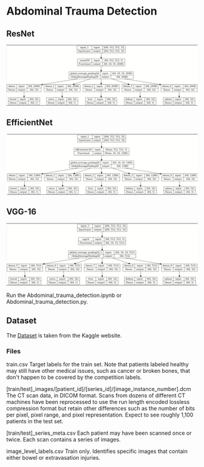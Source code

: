 # Abdominal Trauma Detection

## ResNet

![image](https://github.com/prakash02dec/Abdominal-Trauma-Detection/blob/main/manuscript/Fig%204.resnet.png)


## EfficientNet

<img width="875" alt="image" src="https://github.com/prakash02dec/Abdominal-Trauma-Detection/blob/main/manuscript/Fig%205.efficientnet.png">


## VGG-16

![image](https://github.com/prakash02dec/Abdominal-Trauma-Detection/blob/main/manuscript/Fig%206.%20VGG16.png)


Run the Abdominal_trauma_detection.ipynb or Abdominal_trauma_detection.py.

## Dataset
The [Dataset](https://www.kaggle.com/competitions/rsna-2023-abdominal-trauma-detection/data) is taken from the Kaggle website.

### Files
train.csv Target labels for the train set. Note that patients labeled healthy may still have other medical issues, such as cancer or broken bones, that don't happen to be covered by the competition labels.

[train/test]_images/[patient_id]/[series_id]/[image_instance_number].dcm The CT scan data, in DICOM format. Scans from dozens of different CT machines have been reprocessed to use the run length encoded lossless compression format but retain other differences such as the number of bits per pixel, pixel range, and pixel representation. Expect to see roughly 1,100 patients in the test set.

[train/test]_series_meta.csv Each patient may have been scanned once or twice. Each scan contains a series of images.

image_level_labels.csv Train only. Identifies specific images that contain either bowel or extravasation injuries.
